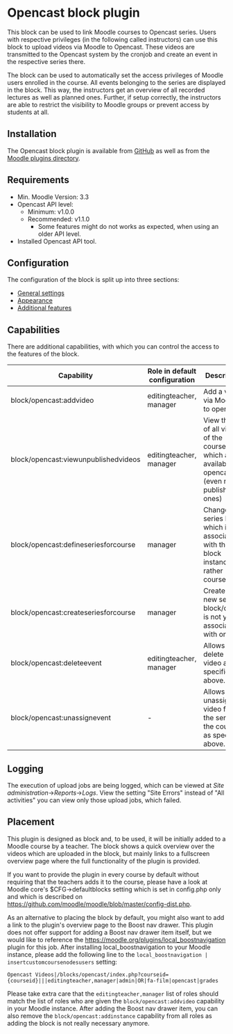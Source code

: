 # Opencast block plugin

This block can be used to link Moodle courses to Opencast series. Users with respective privileges (in the following called instructors) can use this block to upload videos via Moodle to Opencast. These videos are transmitted to the Opencast system by the cronjob and create an event in the respective series there.

 The block can be used to automatically set the access privileges of Moodle users enrolled in the course. All events belonging to the series are displayed in the block. This way, the instructors get an overview of all recorded lectures as well as planned ones. Further, if setup correctly, the instructors are able to restrict the visibility to Moodle groups or prevent access by students at all.

## Installation

The Opencast block plugin is available from [GitHub](https://github.com/Opencast-Moodle/moodle-block_opencast/releases) as well as from the [Moodle plugins directory](https://moodle.org/plugins/block_opencast).

## Requirements

* Min. Moodle Version: 3.3
* Opencast API level:
    + Minimum: v1.0.0
    + Recommended: v1.1.0
        - Some features might do not works as expected, when using an older API level.
* Installed Opencast API tool.

## Configuration

The configuration of the block is split up into three sections:

* [General settings](general_settings.md)
* [Appearance](appearance.md)
* [Additional features](additional_features.md)

## Capabilities

There are additional capabilities, with which you can control the access to the features of the block.

| Capability                           | Role in default configuration | Description                                                                                          |
|--------------------------------------|-------------------------------|------------------------------------------------------------------------------------------------------|
| block/opencast:addvideo              | editingteacher, manager       | Add a video via Moodle to opencast.                                                                   |
| block/opencast:viewunpublishedvideos | editingteacher, manager       | View the list of all videos of the course, which are available in opencast (even not published ones) |
| block/opencast:defineseriesforcourse | manager       | Change the series ID which is associated with the block instance or rather course |
| block/opencast:createseriesforcourse | manager       | Create a new series if block/course is not yet associated with one |
| block/opencast:deleteevent           | editingteacher, manager       | Allows to delete a video as specified above. |
| block/opencast:unassignevent         | -                              | Allows to unassign a video from the series of the course as specified above. |

## Logging

The execution of upload jobs are being logged, which can be viewed at *Site administration*->*Reports*->*Logs*.
View the setting "Site Errors" instead of "All activities" you can view only those upload jobs, which failed.    

## Placement

This plugin is designed as block and, to be used, it will be initially added to a Moodle course by a teacher. The block shows a quick overview over the videos which are uploaded in the block, but mainly links to a fullscreen overview page where the full functionality of the plugin is provided.

If you want to provide the plugin in every course by default without requiring that the teachers adds it to the course, please have a look at Moodle core's $CFG->defaultblocks setting which is set in config.php only and which is described on https://github.com/moodle/moodle/blob/master/config-dist.php.

As an alternative to placing the block by default, you might also want to add a link to the plugin's overview page to the Boost nav drawer. This plugin does not offer support for adding a Boost nav drawer item itself, but we would like to reference the https://moodle.org/plugins/local_boostnavigation plugin for this job.
After installing local_boostnavigation to your Moodle instance, please add the following line to the `local_boostnavigation | insertcustomcoursenodesusers` setting:
```
Opencast Videos|/blocks/opencast/index.php?courseid={courseid}|||editingteacher,manager|admin|OR|fa-film|opencast|grades
```
Please take extra care that the `editingteacher,manager` list of roles should match the list of roles who are given the `block/opencast:addvideo` capability in your Moodle instance.
After adding the Boost nav drawer item, you can also remove the `block/opencast:addinstance` capability from all roles as adding the block is not really necessary anymore.
